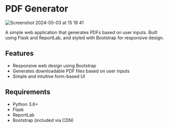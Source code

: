 # PDF Generator
![Screenshot 2024-05-03 at 15 19 41](https://github.com/anasm20/pdfApp/assets/112882511/7515036a-41aa-4ea6-ad51-8a6d74c069da)


A simple web application that generates PDFs based on user inputs. Built using Flask and ReportLab, and styled with Bootstrap for responsive design.

## Features
- Responsive web design using Bootstrap
- Generates downloadable PDF files based on user inputs
- Simple and intuitive form-based UI

## Requirements
- Python 3.6+
- Flask
- ReportLab
- Bootstrap (included via CDN)
